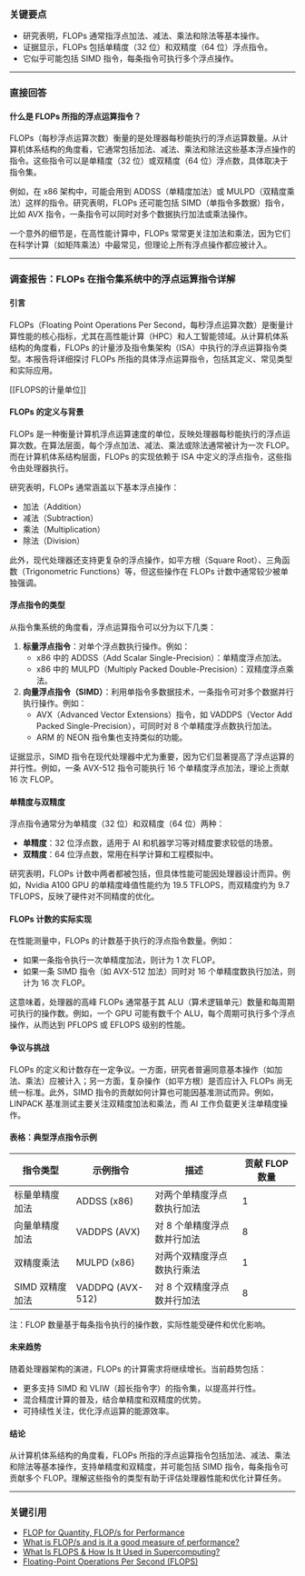 ### 关键要点
- 研究表明，FLOPs 通常指浮点加法、减法、乘法和除法等基本操作。
- 证据显示，FLOPs 包括单精度（32 位）和双精度（64 位）浮点指令。
- 它似乎可能包括 SIMD 指令，每条指令可执行多个浮点操作。

---

### 直接回答

#### 什么是 FLOPs 所指的浮点运算指令？
FLOPs（每秒浮点运算次数）衡量的是处理器每秒能执行的浮点运算数量。从计算机体系结构的角度看，它通常包括加法、减法、乘法和除法这些基本浮点操作的指令。这些指令可以是单精度（32 位）或双精度（64 位）浮点数，具体取决于指令集。

例如，在 x86 架构中，可能会用到 ADDSS（单精度加法）或 MULPD（双精度乘法）这样的指令。研究表明，FLOPs 还可能包括 SIMD（单指令多数据）指令，比如 AVX 指令，一条指令可以同时对多个数据执行加法或乘法操作。

一个意外的细节是，在高性能计算中，FLOPs 常常更关注加法和乘法，因为它们在科学计算（如矩阵乘法）中最常见，但理论上所有浮点操作都应被计入。

---

### 调查报告：FLOPs 在指令集系统中的浮点运算指令详解

#### 引言
FLOPs（Floating Point Operations Per Second，每秒浮点运算次数）是衡量计算性能的核心指标，尤其在高性能计算（HPC）和人工智能领域。从计算机体系结构的角度看，FLOPs 的计量涉及指令集架构（ISA）中执行的浮点运算指令类型。本报告将详细探讨 FLOPs 所指的具体浮点运算指令，包括其定义、常见类型和实际应用。

[[FLOPS的计量单位]]

#### FLOPs 的定义与背景
FLOPs 是一种衡量计算机浮点运算速度的单位，反映处理器每秒能执行的浮点运算次数。在算法层面，每个浮点加法、减法、乘法或除法通常被计为一次 FLOP。而在计算机体系结构层面，FLOPs 的实现依赖于 ISA 中定义的浮点指令，这些指令由处理器执行。

研究表明，FLOPs 通常涵盖以下基本浮点操作：
- 加法（Addition）
- 减法（Subtraction）
- 乘法（Multiplication）
- 除法（Division）

此外，现代处理器还支持更复杂的浮点操作，如平方根（Square Root）、三角函数（Trigonometric Functions）等，但这些操作在 FLOPs 计数中通常较少被单独强调。

#### 浮点指令的类型
从指令集系统的角度看，浮点运算指令可以分为以下几类：
1. **标量浮点指令**：对单个浮点数执行操作。例如：
   - x86 中的 ADDSS（Add Scalar Single-Precision）：单精度浮点加法。
   - x86 中的 MULPD（Multiply Packed Double-Precision）：双精度浮点乘法。
2. **向量浮点指令（SIMD）**：利用单指令多数据技术，一条指令可对多个数据并行执行操作。例如：
   - AVX（Advanced Vector Extensions）指令，如 VADDPS（Vector Add Packed Single-Precision），可同时对 8 个单精度浮点数执行加法。
   - ARM 的 NEON 指令集也支持类似的功能。

证据显示，SIMD 指令在现代处理器中尤为重要，因为它们显著提高了浮点运算的并行性。例如，一条 AVX-512 指令可能执行 16 个单精度浮点加法，理论上贡献 16 次 FLOP。

#### 单精度与双精度
浮点指令通常分为单精度（32 位）和双精度（64 位）两种：
- **单精度**：32 位浮点数，适用于 AI 和机器学习等对精度要求较低的场景。
- **双精度**：64 位浮点数，常用在科学计算和工程模拟中。

研究表明，FLOPs 计数中两者都被包括，但具体性能可能因处理器设计而异。例如，Nvidia A100 GPU 的单精度峰值性能约为 19.5 TFLOPS，而双精度约为 9.7 TFLOPS，反映了硬件对不同精度的优化。

#### FLOPs 计数的实际实现
在性能测量中，FLOPs 的计数基于执行的浮点指令数量。例如：
- 如果一条指令执行一次单精度加法，则计为 1 次 FLOP。
- 如果一条 SIMD 指令（如 AVX-512 加法）同时对 16 个单精度数执行加法，则计为 16 次 FLOP。

这意味着，处理器的高峰 FLOPs 通常基于其 ALU（算术逻辑单元）数量和每周期可执行的操作数。例如，一个 GPU 可能有数千个 ALU，每个周期可执行多个浮点操作，从而达到 PFLOPS 或 EFLOPS 级别的性能。

#### 争议与挑战
FLOPs 的定义和计数存在一定争议。一方面，研究者普遍同意基本操作（如加法、乘法）应被计入；另一方面，复杂操作（如平方根）是否应计入 FLOPs 尚无统一标准。此外，SIMD 指令的贡献如何计算也可能因基准测试而异。例如，LINPACK 基准测试主要关注双精度加法和乘法，而 AI 工作负载更关注单精度操作。

#### 表格：典型浮点指令示例

| 指令类型       | 示例指令          | 描述                              | 贡献 FLOP 数量 |
|----------------|-------------------|-----------------------------------|---------------|
| 标量单精度加法 | ADDSS (x86)      | 对两个单精度浮点数执行加法        | 1             |
| 向量单精度加法 | VADDPS (AVX)     | 对 8 个单精度浮点数并行加法       | 8             |
| 双精度乘法     | MULPD (x86)      | 对两个双精度浮点数执行乘法        | 1             |
| SIMD 双精度加法| VADDPQ (AVX-512) | 对 8 个双精度浮点数并行加法       | 8             |

注：FLOP 数量基于每条指令执行的操作数，实际性能受硬件和优化影响。

#### 未来趋势
随着处理器架构的演进，FLOPs 的计算需求将继续增长。当前趋势包括：
- 更多支持 SIMD 和 VLIW（超长指令字）的指令集，以提高并行性。
- 混合精度计算的普及，结合单精度和双精度的优势。
- 可持续性关注，优化浮点运算的能源效率。

#### 结论
从计算机体系结构的角度看，FLOPs 所指的浮点运算指令包括加法、减法、乘法和除法等基本操作，支持单精度和双精度，并可能包括 SIMD 指令，每条指令可贡献多个 FLOP。理解这些指令的类型有助于评估处理器性能和优化计算任务。

---

### 关键引用
- [FLOP for Quantity, FLOP/s for Performance](https://blog.heim.xyz/flop-for-quantity-flop-s-for-performance/)
- [What is FLOP/s and is it a good measure of performance?](https://stackoverflow.com/questions/329174/what-is-flop-s-and-is-it-a-good-measure-of-performance)
- [What Is FLOPS & How Is It Used in Supercomputing?](https://biztechmagazine.com/article/2023/08/what-flops-and-how-does-it-help-supercomputer-performance-perfcon)
- [Floating-Point Operations Per Second (FLOPS)](https://en.wikichip.org/wiki/flops)